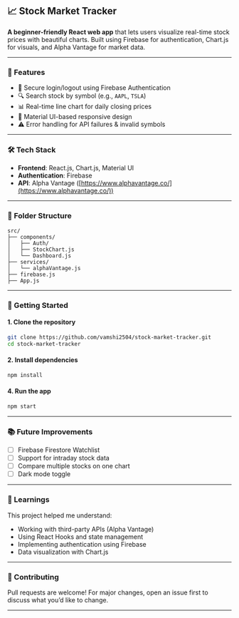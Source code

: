 ## 📈 Stock Market Tracker

**A beginner-friendly React web app** that lets users visualize real-time stock prices with beautiful charts. Built using Firebase for authentication, Chart.js for visuals, and Alpha Vantage for market data.

---

### 🚀 Features

* 🔐 Secure login/logout using Firebase Authentication
* 🔍 Search stock by symbol (e.g., `AAPL`, `TSLA`)
* 📊 Real-time line chart for daily closing prices
* 🎨 Material UI-based responsive design
* ⚠️ Error handling for API failures & invalid symbols

---

### 🛠️ Tech Stack

* **Frontend**: React.js, Chart.js, Material UI
* **Authentication**: Firebase
* **API**: Alpha Vantage ([https://www.alphavantage.co/](https://www.alphavantage.co/))

---

### 📁 Folder Structure

```
src/
├── components/
│   ├── Auth/
│   ├── StockChart.js
│   └── Dashboard.js
├── services/
│   └── alphaVantage.js
├── firebase.js
├── App.js
```

---

### 🔧 Getting Started

#### 1. Clone the repository

```bash
git clone https://github.com/vamshi2504/stock-market-tracker.git
cd stock-market-tracker
```

#### 2. Install dependencies

```bash
npm install
```

#### 4. Run the app

```bash
npm start
```

---

### 📚 Future Improvements

* [ ] Firebase Firestore Watchlist
* [ ] Support for intraday stock data
* [ ] Compare multiple stocks on one chart
* [ ] Dark mode toggle

---

### 🧠 Learnings

This project helped me understand:

* Working with third-party APIs (Alpha Vantage)
* Using React Hooks and state management
* Implementing authentication using Firebase
* Data visualization with Chart.js

---

### 🤝 Contributing

Pull requests are welcome! For major changes, open an issue first to discuss what you’d like to change.

---
